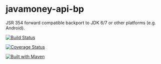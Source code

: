 javamoney-api-bp
==================

JSR 354 forward compatible backport to JDK 6/7 or other platforms (e.g. Android).

[![Build Status](https://api.travis-ci.org/JavaMoney/jsr354-api-bp.png?branch=master)](https://travis-ci.org/JavaMoney/jsr354-api-bp)

[![Coverage Status](https://coveralls.io/repos/JavaMoney/jsr354-api-bp/badge.svg)](https://coveralls.io/r/JavaMoney/jsr354-api-bp)

[![Built with Maven](http://maven.apache.org/images/logos/maven-feather.png)](http://maven.org/)
